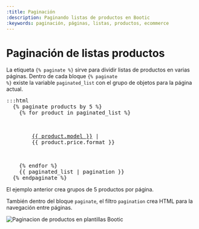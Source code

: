 ```yaml
---
:title: Paginación
:description: Paginando listas de productos en Bootic
:keywords: paginación, páginas, listas, productos, ecommerce
---
```

# Paginación de listas productos

La etiqueta <code>{% paginate %}</code> sirve para dividir listas de productos en varias páginas. Dentro de cada bloque <code>{% paginate %}</code> existe la variable <code>paginated_list</code> con el grupo de objetos para la página actual.

<pre>:::html
  {% paginate products by 5 %}
    {% for product in paginated_list %}
      <p>
        <a href="{{ product.url }}">{{ product.model }}</a> | 
        <span class="price">{{ product.price.format }}</span>
      </p>
    {% endfor %}
    {{ paginated_list | pagination }}
  {% endpaginate %}
</pre>

El ejemplo anterior crea grupos de 5 productos por página.

También dentro del bloque <code>paginate</code>, el filtro <code>pagination</code> crea HTML para la navegación entre páginas.

<img src="/img/themes/pagination1.png" alt="Paginacion de productos en plantillas Bootic" />

